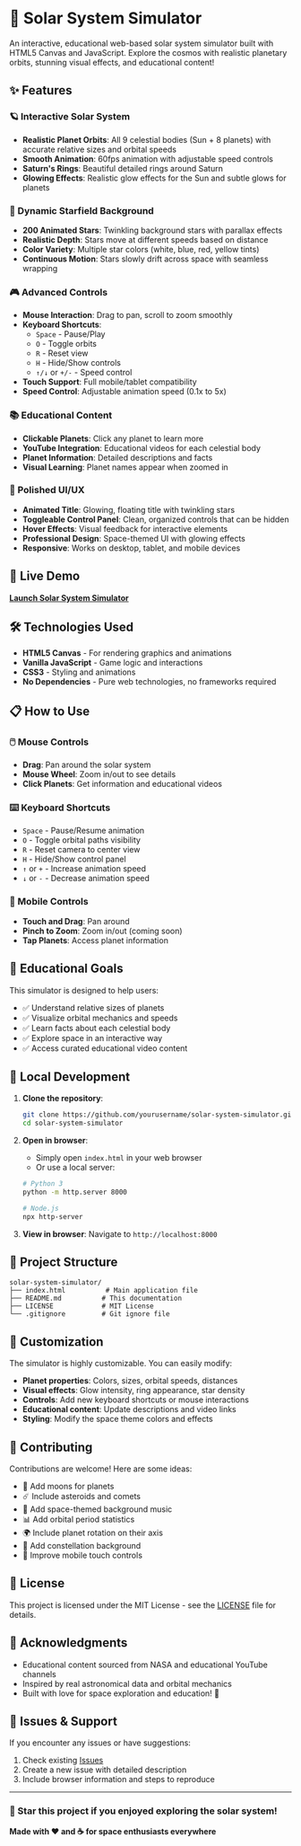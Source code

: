 # 🌌 Solar System Simulator

An interactive, educational web-based solar system simulator built with HTML5 Canvas and JavaScript. Explore the cosmos with realistic planetary orbits, stunning visual effects, and educational content!

## ✨ Features

### 🪐 Interactive Solar System
- **Realistic Planet Orbits**: All 9 celestial bodies (Sun + 8 planets) with accurate relative sizes and orbital speeds
- **Smooth Animation**: 60fps animation with adjustable speed controls
- **Saturn's Rings**: Beautiful detailed rings around Saturn
- **Glowing Effects**: Realistic glow effects for the Sun and subtle glows for planets

### 🌟 Dynamic Starfield Background
- **200 Animated Stars**: Twinkling background stars with parallax effects
- **Realistic Depth**: Stars move at different speeds based on distance
- **Color Variety**: Multiple star colors (white, blue, red, yellow tints)
- **Continuous Motion**: Stars slowly drift across space with seamless wrapping

### 🎮 Advanced Controls
- **Mouse Interaction**: Drag to pan, scroll to zoom smoothly
- **Keyboard Shortcuts**: 
  - `Space` - Pause/Play
  - `O` - Toggle orbits
  - `R` - Reset view
  - `H` - Hide/Show controls
  - `↑/↓` or `+/-` - Speed control
- **Touch Support**: Full mobile/tablet compatibility
- **Speed Control**: Adjustable animation speed (0.1x to 5x)

### 📚 Educational Content
- **Clickable Planets**: Click any planet to learn more
- **YouTube Integration**: Educational videos for each celestial body
- **Planet Information**: Detailed descriptions and facts
- **Visual Learning**: Planet names appear when zoomed in

### 🎨 Polished UI/UX
- **Animated Title**: Glowing, floating title with twinkling stars
- **Toggleable Control Panel**: Clean, organized controls that can be hidden
- **Hover Effects**: Visual feedback for interactive elements
- **Professional Design**: Space-themed UI with glowing effects
- **Responsive**: Works on desktop, tablet, and mobile devices

## 🚀 Live Demo

**[Launch Solar System Simulator](https://umairyusufnurgat-cloud.github.io/Module-5-Assessment-1)**

## 🛠️ Technologies Used

- **HTML5 Canvas** - For rendering graphics and animations
- **Vanilla JavaScript** - Game logic and interactions
- **CSS3** - Styling and animations
- **No Dependencies** - Pure web technologies, no frameworks required

## 📋 How to Use

### 🖱️ Mouse Controls
- **Drag**: Pan around the solar system
- **Mouse Wheel**: Zoom in/out to see details
- **Click Planets**: Get information and educational videos

### ⌨️ Keyboard Shortcuts
- `Space` - Pause/Resume animation
- `O` - Toggle orbital paths visibility
- `R` - Reset camera to center view
- `H` - Hide/Show control panel
- `↑` or `+` - Increase animation speed
- `↓` or `-` - Decrease animation speed

### 📱 Mobile Controls
- **Touch and Drag**: Pan around
- **Pinch to Zoom**: Zoom in/out (coming soon)
- **Tap Planets**: Access planet information

## 🎯 Educational Goals

This simulator is designed to help users:
- ✅ Understand relative sizes of planets
- ✅ Visualize orbital mechanics and speeds
- ✅ Learn facts about each celestial body
- ✅ Explore space in an interactive way
- ✅ Access curated educational video content

## 🔧 Local Development

1. **Clone the repository**:
   ```bash
   git clone https://github.com/yourusername/solar-system-simulator.git
   cd solar-system-simulator
   ```

2. **Open in browser**:
   - Simply open `index.html` in your web browser
   - Or use a local server:
   ```bash
   # Python 3
   python -m http.server 8000
   
   # Node.js
   npx http-server
   ```

3. **View in browser**: Navigate to `http://localhost:8000`

## 📁 Project Structure

```
solar-system-simulator/
├── index.html          # Main application file
├── README.md          # This documentation
├── LICENSE            # MIT License
└── .gitignore         # Git ignore file
```

## 🎨 Customization

The simulator is highly customizable. You can easily modify:

- **Planet properties**: Colors, sizes, orbital speeds, distances
- **Visual effects**: Glow intensity, ring appearance, star density
- **Controls**: Add new keyboard shortcuts or mouse interactions
- **Educational content**: Update descriptions and video links
- **Styling**: Modify the space theme colors and effects

## 🤝 Contributing

Contributions are welcome! Here are some ideas:

- 🌙 Add moons for planets
- ☄️ Include asteroids and comets
- 🎵 Add space-themed background music
- 📊 Add orbital period statistics
- 🌍 Include planet rotation on their axis
- 🔭 Add constellation background
- 📱 Improve mobile touch controls

## 📄 License

This project is licensed under the MIT License - see the [LICENSE](LICENSE) file for details.

## 🙏 Acknowledgments

- Educational content sourced from NASA and educational YouTube channels
- Inspired by real astronomical data and orbital mechanics
- Built with love for space exploration and education! 🚀

## 🐛 Issues & Support

If you encounter any issues or have suggestions:
1. Check existing [Issues](https://github.com/yourusername/solar-system-simulator/issues)
2. Create a new issue with detailed description
3. Include browser information and steps to reproduce

---

### 🌟 Star this project if you enjoyed exploring the solar system!

**Made with ❤️ and ☕ for space enthusiasts everywhere**



